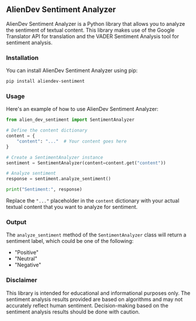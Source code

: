 ## AlienDev Sentiment Analyzer

AlienDev Sentiment Analyzer is a Python library that allows you to analyze the sentiment of textual content. This library makes use of the Google Translator API for translation and the VADER Sentiment Analysis tool for sentiment analysis.

### Installation

You can install AlienDev Sentiment Analyzer using pip:

```bash
pip install aliendev-sentiment
```

### Usage

Here's an example of how to use AlienDev Sentiment Analyzer:

```python
from alien_dev_sentiment import SentimentAnalyzer

# Define the content dictionary
content = {
    "content": "..."  # Your content goes here
}

# Create a SentimentAnalyzer instance
sentiment = SentimentAnalyzer(content=content.get("content"))

# Analyze sentiment
response = sentiment.analyze_sentiment()

print("Sentiment:", response)
```

Replace the `"..."` placeholder in the `content` dictionary with your actual textual content that you want to analyze for sentiment.

### Output

The `analyze_sentiment` method of the `SentimentAnalyzer` class will return a sentiment label, which could be one of the following:
- "Positive"
- "Neutral"
- "Negative"

### Disclaimer

This library is intended for educational and informational purposes only. The sentiment analysis results provided are based on algorithms and may not accurately reflect human sentiment. Decision-making based on the sentiment analysis results should be done with caution.

